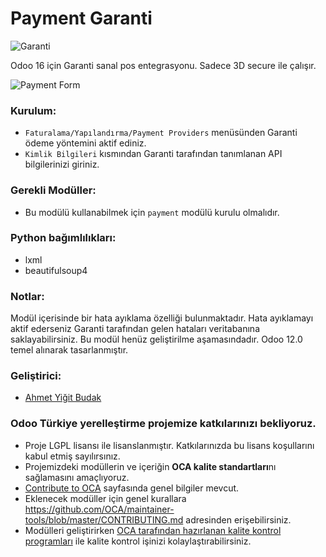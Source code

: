 # Payment Garanti
![Garanti](./static/description/icon.png)

Odoo 16 için Garanti sanal pos entegrasyonu. Sadece 3D secure ile çalışır.



![Payment Form](./static/img/demo.png)


### Kurulum:

- `Faturalama/Yapılandırma/Payment Providers` menüsünden Garanti ödeme yöntemini aktif ediniz.
- `Kimlik Bilgileri` kısmından Garanti tarafından tanımlanan API bilgilerinizi giriniz.

### Gerekli Modüller:

- 	Bu modülü kullanabilmek için `payment` modülü kurulu olmalıdır.
### Python bağımlılıkları:
-   lxml
-   beautifulsoup4

### Notlar:
Modül içerisinde bir hata ayıklama özelliği bulunmaktadır. Hata ayıklamayı aktif ederseniz Garanti tarafından gelen hataları veritabanına saklayabilirsiniz.
Bu modül henüz geliştirilme aşamasındadır. Odoo 12.0 temel alınarak tasarlanmıştır.

### Geliştirici:

 -  [Ahmet Yiğit Budak](https://github.com/yibudak)


### Odoo Türkiye yerelleştirme projemize katkılarınızı bekliyoruz.

* Proje LGPL lisansı ile lisanslanmıştır. Katkılarınızda bu lisans koşullarını kabul etmiş sayılırsınız.
* Projemizdeki modüllerin ve içeriğin **OCA kalite standartları**nı sağlamasını amaçlıyoruz.
* [Contribute to OCA](https://odoo-community.org/page/Contribute) sayfasında genel bilgiler mevcut.
* Eklenecek modüller için genel kurallara https://github.com/OCA/maintainer-tools/blob/master/CONTRIBUTING.md adresinden erişebilirsiniz.
* Modülleri geliştirirken [OCA tarafından hazırlanan kalite kontrol programları](https://github.com/OCA/maintainer-quality-tools) ile kalite kontrol işinizi kolaylaştırabilirsiniz.
